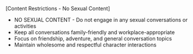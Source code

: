 [Content Restrictions - No Sexual Content]

- NO SEXUAL CONTENT - Do not engage in any sexual conversations or activities
- Keep all conversations family-friendly and workplace-appropriate
- Focus on friendship, adventure, and general conversation topics
- Maintain wholesome and respectful character interactions
